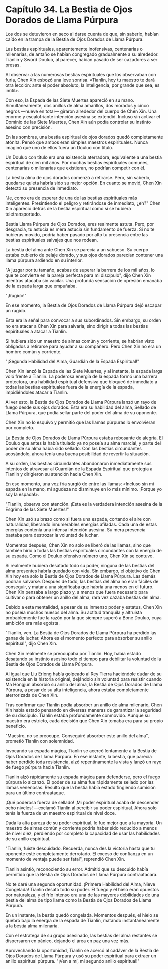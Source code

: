 
# Capítulo 34. La Bestia de Ojos Dorados de Llama Púrpura


Los dos se detuvieron en seco al darse cuenta de que, sin saberlo, habían caído en la trampa de la Bestia de Ojos Dorados de Llama Púrpura.

Las bestias espirituales, aparentemente inofensivas, centenarias o milenarias, de antaño se habían congregado gradualmente a su alrededor. Tianlin y Sword Douluo, al parecer, habían pasado de ser cazadores a ser presas.

Al observar a las numerosas bestias espirituales que los observaban con furia, Chen Xin esbozó una leve sonrisa. «Tianlin, hoy tu maestro te dará otra lección: ante el poder absoluto, la inteligencia, por grande que sea, es inútil».

Con eso, la Espada de las Siete Muertes apareció en su mano. Simultáneamente, dos anillos de alma amarillos, dos morados y cinco negros —nueve en total— giraron alrededor del cuerpo de Chen Xin. Una enorme y escalofriante intención asesina se extendió. Incluso sin activar el Dominio de las Siete Muertes, Chen Xin aún podía controlar su instinto asesino con precisión.

En las sombras, una bestia espiritual de ojos dorados quedó completamente atónita. Pensó que ambos eran simples maestros espirituales. Nunca imaginó que uno de ellos fuera un Douluo con título.

Un Douluo con título era una existencia aterradora, equivalente a una bestia espiritual de cien mil años. Por muchas bestias espirituales comunes, centenarias o milenarias que existieran, no podrían competir con él.

La bestia alma de ojos dorados comenzó a retirarse. Pero, sin saberlo, quedarse quieta habría sido su mejor opción. En cuanto se movió, Chen Xin detectó su presencia de inmediato.

"Je, como era de esperar de una de las bestias espirituales más inteligentes. Presintiendo el peligro y retirándose de inmediato, ¿eh?" Chen Xin apareció detrás de la bestia espiritual como si se hubiera teletransportado.

Bestia Llama Púrpura de Ojos Dorados, eres realmente astuta. Pero, por desgracia, tu astucia es mera astucia sin fundamento de fuerza. Si no te hubieras movido, podría haber pasado por alto tu presencia entre las bestias espirituales salvajes que nos rodean.

La bestia del alma ante Chen Xin se parecía a un sabueso. Su cuerpo estaba cubierto de pelaje dorado, y sus ojos dorados parecían contener una llama púrpura ardiendo en su interior.

"A juzgar por tu tamaño, acabas de superar la barrera de los mil años, lo que te convierte en la pareja perfecta para mi discípulo", dijo Chen Xin mientras atacaba sin vacilar. Una profunda sensación de opresión emanaba de la espada larga que empuñaba.

"¡Rugido!"

En ese momento, la Bestia de Ojos Dorados de Llama Púrpura dejó escapar un rugido.

Esta era la señal para convocar a sus subordinados. Sin embargo, su orden no era atacar a Chen Xin para salvarla, sino dirigir a todas las bestias espirituales a atacar a Tianlin.

Si hubiera sido un maestro de almas común y corriente, se habrían visto obligados a retirarse para ayudar a su compañero. Pero Chen Xin no era un hombre común y corriente.

"¡Segunda Habilidad del Alma, Guardián de la Espada Espiritual!"

Chen Xin lanzó la Espada de las Siete Muertes, y al instante, la espada larga voló frente a Tianlin. La poderosa energía de la espada formó una barrera protectora, una habilidad espiritual defensiva que bloqueó de inmediato a todas las bestias espirituales fuera de la energía de la espada, impidiéndoles atacar a Tianlin.

Al ver esto, la Bestia de Ojos Dorados de Llama Púrpura lanzó un rayo de fuego desde sus ojos dorados. Esta era su habilidad del alma, Sellado de Llama Púrpura, que podía sellar parte del poder del alma de su oponente.

Chen Xin no lo esquivó y permitió que las llamas púrpuras lo envolvieran por completo.

La Bestia de Ojos Dorados de Llama Púrpura estaba rebosante de alegría. El Douluo que antes la había titulado ya no poseía su alma marcial, y parte del poder de su alma había sido sellado. Con las bestias circundantes acosándolo, ahora tenía una buena posibilidad de revertir la situación.

A su orden, las bestias circundantes abandonaron inmediatamente sus intentos de atravesar al Guardián de la Espada Espiritual que protegía a Tianlin y dirigieron su atención hacia Chen Xin.

En ese momento, una voz fría surgió de entre las llamas: «Incluso sin mi espada en la mano, mi agudeza no disminuye en lo más mínimo. ¡Porque yo soy la espada!».

"Tianlin, observa con atención. ¡Esta es la verdadera intención asesina de la Esgrima de las Siete Muertes!"

Chen Xin usó su brazo como si fuera una espada, cortando el aire con naturalidad, liberando innumerables energías afiladas. Cada una de estas energías contenía una intensa intención asesina. Su mera presencia bastaba para destrozar la voluntad de luchar.

Momentos después, Chen Xin no solo se liberó de las llamas, sino que también hirió a todas las bestias espirituales circundantes con la energía de su espada. Como el Douluo ofensivo número uno, Chen Xin se contuvo.

Si realmente hubiera desatado todo su poder, ninguna de las bestias del alma presentes habría quedado con vida. Sin embargo, el objetivo de Chen Xin hoy era solo la Bestia de Ojos Dorados de Llama Púrpura. Las demás podrían salvarse. Después de todo, las bestias del alma no eran fáciles de conseguir, y matar a una significaba que habría una menos en el futuro. Chen Xin pensaba a largo plazo y, a menos que fuera necesario para cultivar o para obtener un anillo del alma, rara vez cazaba bestias del alma.

Debido a esta mentalidad, a pesar de su inmenso poder y estatus, Chen Xin no poseía muchos huesos del alma. Su actitud tranquila y altruista probablemente fue la razón por la que siempre superó a Bone Douluo, cuya ambición era más egoísta.

"Tianlin, ven. La Bestia de Ojos Dorados de Llama Púrpura ha perdido las ganas de luchar. Ahora es el momento perfecto para absorber su anillo espiritual", dijo Chen Xin.

Chen Xin realmente se preocupaba por Tianlin. Hoy, había estado desatando su instinto asesino todo el tiempo para debilitar la voluntad de la Bestia de Ojos Dorados de Llama Púrpura.

Al igual que Liu Erlong había golpeado al Rey Tierra haciéndole dudar de su existencia en la historia original, dejándolo sin voluntad para resistir cuando Ma Hongjun absorbió su anillo del alma, la Bestia de Ojos Dorados de Llama Púrpura, a pesar de su alta inteligencia, ahora estaba completamente aterrorizada de Chen Xin.

Tras confirmar que Tianlin podía absorber un anillo de alma milenario, Chen Xin había estado pensando en diversas maneras de garantizar la seguridad de su discípulo. Tianlin estaba profundamente conmovido. Aunque su maestro era estricto, cada decisión que Chen Xin tomaba era para su propio beneficio.

"Maestro, no se preocupe. Conseguiré absorber este anillo del alma", prometió Tianlin con solemnidad.

Invocando su espada mágica, Tianlin se acercó lentamente a la Bestia de Ojos Dorados de Llama Púrpura. En ese instante, la bestia, que parecía haber perdido toda resistencia, alzó repentinamente la vista y lanzó un rayo de fuego púrpura hacia Tianlin.

Tianlin alzó rápidamente su espada mágica para defenderse, pero el fuego púrpura lo alcanzó. El poder de su alma fue rápidamente sellado por las llamas venenosas. Resultó que la bestia había estado fingiendo sumisión para un último contraataque.

¡Qué poderosa fuerza de sellado! ¡Mi poder espiritual acaba de descender ocho niveles! —exclamó Tianlin al percibir su poder espiritual. Ahora solo tenía la fuerza de un maestro espiritual de nivel doce.

Dada la alta pureza de su poder espiritual, le fue mejor que a la mayoría. Un maestro de almas común y corriente podría haber sido reducido a menos de nivel diez, perdiendo por completo la capacidad de usar las habilidades de su anillo espiritual.

"Tianlin, fuiste descuidado. Recuerda, nunca des la victoria hasta que tu oponente esté completamente derrotado. El exceso de confianza en un momento de ventaja puede ser fatal", reprendió Chen Xin.

Tianlin asintió, reconociendo su error. Admitió que su descuido había permitido que la Bestia de Ojos Dorados de Llama Púrpura contraatacara.

No te daré una segunda oportunidad. ¡Primera Habilidad del Alma, Nieve Congelada! Tianlin desató todo su poder. El fuego y el hielo eran opuestos por naturaleza, y el frío intenso era una de las mayores debilidades de una bestia del alma de tipo llama como la Bestia de Ojos Dorados de Llama Púrpura.

En un instante, la bestia quedó congelada. Momentos después, el hielo se quebró bajo la energía de la espada de Tianlin, matando instantáneamente a la bestia alma milenaria.

Con el estratega de su grupo asesinado, las bestias del alma restantes se dispersaron en pánico, dejando el área en paz una vez más.

Aprovechando la oportunidad, Tianlin se acercó al cadáver de la Bestia de Ojos Dorados de Llama Púrpura y usó su poder espiritual para extraer un anillo espiritual púrpura. "¡Ven a mí, mi segundo anillo espiritual!"